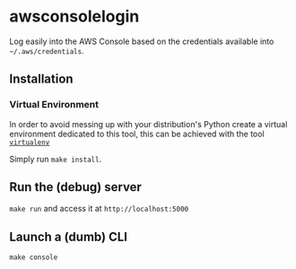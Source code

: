 # awsconsolelogin

Log easily into the AWS Console based on the credentials available into `~/.aws/credentials`.

## Installation

### Virtual Environment

In order to avoid messing up with your distribution's Python create a virtual environment dedicated to this tool, this can be achieved with the tool [`virtualenv`](https://virtualenv.pypa.io/en/stable/)

Simply run `make install`.

## Run the (debug) server

`make run` and access it at `http://localhost:5000`

## Launch a (dumb) CLI

`make console`
